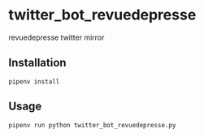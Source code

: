 # twitter_bot_revuedepresse

revuedepresse twitter mirror

## Installation

```
pipenv install
```

## Usage

```
pipenv run python twitter_bot_revuedepresse.py
```
